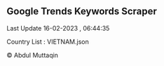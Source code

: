 

## Google Trends Keywords Scraper 
 
Last Update 16-02-2023 , 06:44:35

Country List :
VIETNAM.json



© Abdul Muttaqin 
